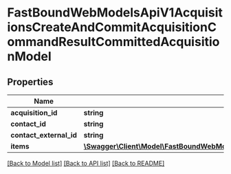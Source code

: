 # FastBoundWebModelsApiV1AcquisitionsCreateAndCommitAcquisitionCommandResultCommittedAcquisitionModel

## Properties
Name | Type | Description | Notes
------------ | ------------- | ------------- | -------------
**acquisition_id** | **string** |  | [optional] 
**contact_id** | **string** |  | [optional] 
**contact_external_id** | **string** |  | [optional] 
**items** | [**\Swagger\Client\Model\FastBoundWebModelsApiV1AcquisitionsCreateAndCommitAcquisitionCommandResultItemModel[]**](FastBoundWebModelsApiV1AcquisitionsCreateAndCommitAcquisitionCommandResultItemModel.md) |  | [optional] 

[[Back to Model list]](../../README.md#documentation-for-models) [[Back to API list]](../../README.md#documentation-for-api-endpoints) [[Back to README]](../../README.md)

